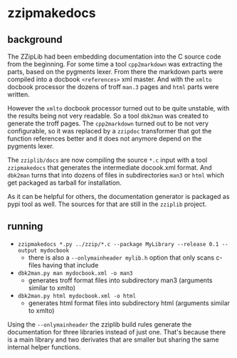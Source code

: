 # zzipmakedocs

## background

The ZZipLib had been embedding documentation into the C source code from the beginning.
For some time a tool `cpp2markdown` was extracting the parts, based on the pygments lexer.
From there the markdown parts were compiled into a docbook `<references>` xml master.
And with the `xmlto` docbook processor the dozens of troff `man.3` pages and `html`
parts were written.

However the `xmlto` docbook processor turned out to be quite unstable, with the results
being not very readable. So a tool `dbk2man` was created to generate the troff pages.
The `cpp2markdown` turned out to be not very configurable, so it was replaced by
a `zzipdoc` transformer that got the function references better and it does not
anymore depend on the pygments lexer.

The `zziplib/docs` are now compiling the source `*.c` input with a tool `zzipmakedocs` that 
generates the intermediate docook.xml format. And `dbk2man` turns that into dozens of
files in subdirectories `man3` or `html` which get packaged as tarball for installation.

As it can be helpful for others, the documentation generator is packaged as pypi tool
as well. The sources for that are still in the `zziplib` project.

## running

* `zzipmakedocs *.py ../zzip/*.c --package MyLibrary --release 0.1 --output mydocbook`
  * there is also a `--onlymainheader mylib.h` option that only scans c-files having that include
* `dbk2man.py man mydocbook.xml -o man3`
  * generates troff format files into subdirectory man3 (arguments similar to xmlto)
* `dbk2man.py html mydocbook.xml -o html`
  * generates html format files into subdirectory html (arguments similar to xmlto)

Using the `--onlymainheader` the zziplib build rules generate the documentation for
three libraries instead of just one. That's because there is a main library and
two derivates that are smaller but sharing the same internal helper functions.

